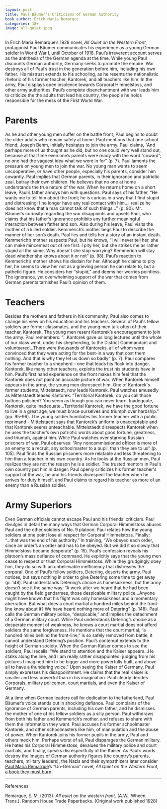 ```yaml
---
layout: post
title: Paul Bäumer’s Criticisms of German Authority
book_author: Erich Maria Remarque
categories: 18+
image: all-quiet.jpeg
---
```


In Erich Maria Remarque’s 1928 novel, _All Quiet on the Western Front_, protagonist
Paul Bäumer communicates his experience as a young German soldier in World War
I, until October of 1918. Paul’s irreverent account serves as the antithesis of
the German agenda at the time. While young Paul discounts German authority,
Germany seeks to promote the empire. War destroys all of Paul’s trust in the
generation before him, including his own father. His mistrust extends to his schooling, as he resents the nationalistic rhetoric of his former teacher,
Kantorek, and all teachers like him. In the army, Paul displays open
insolence towards Corporal Himmelstoss, and other army authorities. Paul’s
complete disenchantment with war leads him to criticize the the adults that lead his country, the people he holds responsible for the mess of the First World War.

# Parents

As he and other young men suffer on the battle front, Paul begins to doubt the
older adults who remain safely at home. Paul mentions that one school friend,
Joseph Behm, initially hesitates to join the army. Paul claims, “And perhaps
more of us thought as he did, but no one could very well stand out, because at
that time even one’s parents were ready with the word “coward”; no one had the
vaguest idea what we were in for” (p. 7). Paul laments the pressure on young men
to join the war. No young man wants to seem uncooperative, or have other people,
especially his parents, consider him cowardly. Paul implies that German parents,
in their ignorance and patriotic zeal, betray their own children. He believes
that no one at home understands the true nature of the war. When he returns home
on a short leave, Paul’s father annoys him with questions. Paul says of his
father, “He wants me to tell him about the front; he is curious in a way that I
find stupid and distressing; I no longer have any real contact with him…I
realize he does not know that a man cannot talk of such things…” (p. 90). Mr.
Bäumer’s curiosity regarding the war disappoints and upsets Paul, who claims
that his father’s ignorance prohibits any further meaningful interaction between
father and son. Also during his leave, Paul visits the mother of a killed
soldier. Kemmerich’s mother begs Paul to describe the manner of her son’s death.
Paul lies and tells her a story of an instant death. Kemmerich’s mother suspects
Paul, but he knows, “I will never tell her, she can make mincemeat out of me
first. I pity her, but she strikes me as rather stupid all the same. Why doesn't
she stop worrying? Kemmerich will stay dead whether she knows about it or not”
(p. 98). Paul’s reaction to Kemmerich’s mother shows his disdain for her.
Although he claims to pity her, he seems to view her not as a grieving person he
can relate to, but a pathetic figure. He considers her “stupid,” and deems her
worries pointless. The ignorance, yet overwhelming support of the war that comes
from German parents tarnishes Paul’s opinion of them.

# Teachers

Besides the mothers and fathers in his community, Paul also comes to change his
view on his education and his teachers. Several of Paul's fellow soldiers are former classmates, and the young men talk often of their teacher, Kantorek.
The young men resent Kantorek’s encouragement to join the army. Paul remembers:
“...Kantorek gave us long lectures until the whole of our class went, under his
shepherding, to the District Commandant and volunteered…There were thousands of
Kantoreks, all of whom were convinced that they were acting for the best-in a
way that cost them nothing. And that is why they let us down so badly” (p. 7).
Paul compares his former teacher to a shepherd - one that leads his flock
into danger. Kantorek, like many other teachers, exploits the trust his
students have in him. Paul’s first hand experience on the front makes him feel
that the Kantorek does not paint an accurate picture of war. When Kantorek
himself appears in the army, the young men disrespect him. One of Kantorek's former students, Mittelstaedt, now leads Kantorek. Paul watches amusedly as Mittelstaedt teases Kantorek: “Territorial
Kantorek, do you call those buttons polished? You seem as though you can never
learn. Inadequate, Kantorek, quite inadequate…Territorial Kantorek, we have the
good fortune to live in a great age, we must brace ourselves and triumph over
hardship.” (pp. 95-96). The young soldier humiliates his former teacher with a
public reprimand - Mittelstaedt says that Kantorek’s uniform is unacceptable and
that Kantorek seems unteachable. Mittelstaedt disrespects Kantorek when he uses
the teacher’s own patriotic words about good fortune, greatness, and triumph,
against him. While Paul watches over starving Russian prisoners of war, Paul
observes: “Any noncommissioned officer is more of an enemy to a recruit, any
schoolmaster to a pupil, than they are to us” (p. 105). Paul finds the Russian
prisoners more relatable and less threatening to him than a teacher in his own country. As he
looks at the Russian men, Paul realizes they are not the reason he is a soldier.
The trusted mentors in Paul’s own country put him in danger. Paul openly
criticizes his former teacher's support of the war, he and his friends
disrespect the teacher when he arrives for duty himself, and Paul claims to
regard his teacher as more of an enemy than a Russian soldier.

# Army Superiors

Even German officials cannot escape Paul and his friends’ criticism. Paul divulges
in detail the many ways that German Corporal Himmelstoss abuses Paul and the
other soldiers of No. 9 platoon. Paul relates how the young soldiers at one
point lose all respect for Corporal Himmelstoss. Finally: “...that was the end
of his authority.” In training, “We obeyed each order, since an order’s an order
and has to be obeyed. But we did it so slowly that Himmelstoss became desperate”
(p. 15). Paul’s confession reveals his platoon’s mass defiance of command. He
explicitly says that the young men cease to respect or trust Corporal
Himmelstoss. While they grudgingly obey him, they do so with an unbelievable
inefficiency that distresses the corporal. One of Paul’s fellow soldiers,
Detering, deserts the army. Paul notices, but says nothing in order to give
Detering some time to get away (p. 148). Paul understands Detering’s choice as
homesickness, but the army doesn’t see it the same way: “A week after we heard
that he had been caught by the field gendarmes, those despicable military
police…Anyone might have known that his flight was only homesickness and a
momentary aberration. But what does a court martial a hundred miles behind the
front-line know about it? We have heard nothing more of Detering” (p. 148). Paul
calls the German military police, “despicable,” and implies the detachment of a
German military court. While Paul understands Detering’s choice as a desperate
moment of weakness, he knows a court martial does not afford soldiers the same
forgiveness. He mentions that the court martial, “a hundred miles behind the
front-line,” is so safely removed from battle, it cannot understand Detering’s
position. Paul’s contempt extends to the height of German society. When the
German Kaiser comes to see the soldiers, Paul recalls: “We stand to attention
and the Kaiser appears…He stalks along the line, and I am really rather
disappointed; judging from his pictures I imagined him to be bigger and more
powerfully built, and above all to have a thundering voice.” Upon seeing the
Kaiser of Germany, Paul simply expresses his disappointment. He claims that the
real Kaiser is smaller and less powerful than in his imagination. Paul clearly
derides Corporals, military policemen, court martials, and even the Kaiser of
Germany.

At a time when German leaders call for dedication to the fatherland, Paul
Bäumer’s voice stands out in shocking defiance. Paul complains of the ignorance
of German parents, including his own father, and he dismisses the mother of one
of his fellow soldiers as a silly person. Paul withdraws from both his father
and Kemmerich’s mother, and refuses to share with them the information they
want. Paul accuses his former schoolmaster Kantorek, and other schoolmasters
like him, of manipulation and the abuse of power. When Kantorek joins his former
pupils in the army, Paul and others mock him. Perhaps worst of all, Paul
disparages the German military. He hates his Corporal Himmelstoss, devalues the
military police and court martials, and finally, speaks disrespectfully of the
Kaiser. As Paul’s words destroy the images of German authority figures (the
country’s parents, teachers, military leaders), the Nazis and their sympathizers
later consider [Paul Maria
Remarque](https://encyclopedia.ushmm.org/content/en/article/erich-maria-remarque-in-depth)’s
“Un-German” novel, _All Quiet on the Western Front_, [a book they must
burn](https://encyclopedia.ushmm.org/content/en/article/book-burning).

---
References

Remarque, E. M. (2013). _All quiet on the western front_. (A.W., Wheen, Trans.). Random House Trade
Paperbacks. (Original work published 1928)
